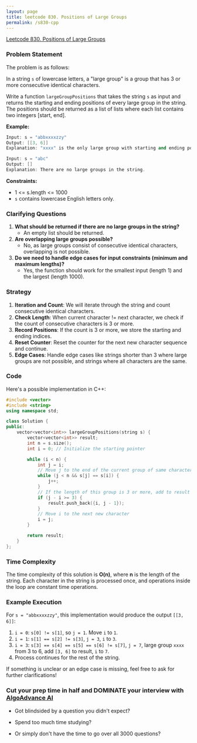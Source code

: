 ```yaml
---
layout: page
title: leetcode 830. Positions of Large Groups
permalink: /s830-cpp
---
```

[Leetcode 830. Positions of Large Groups](https://algoadvance.github.io/algoadvance/l830)
### Problem Statement
The problem is as follows:

In a string `s` of lowercase letters, a "large group" is a group that has 3 or more consecutive identical characters.

Write a function `largeGroupPositions` that takes the string `s` as input and returns the starting and ending positions of every large group in the string. The positions should be returned as a list of lists where each list contains two integers [start, end].

**Example:**
```cpp
Input: s = "abbxxxxzzy"
Output: [[3, 6]]
Explanation: "xxxx" is the only large group with starting and ending positions [3, 6].

Input: s = "abc"
Output: []
Explanation: There are no large groups in the string.
```

**Constraints:**
- 1 <= s.length <= 1000
- `s` contains lowercase English letters only.

### Clarifying Questions
1. **What should be returned if there are no large groups in the string?**
   - An empty list should be returned.
2. **Are overlapping large groups possible?**
   - No, as large groups consist of consecutive identical characters, overlapping is not possible.
3. **Do we need to handle edge cases for input constraints (minimum and maximum lengths)?**
   - Yes, the function should work for the smallest input (length 1) and the largest (length 1000).

### Strategy
1. **Iteration and Count**: We will iterate through the string and count consecutive identical characters.
2. **Check Length**: When current character != next character, we check if the count of consecutive characters is 3 or more.
3. **Record Positions**: If the count is 3 or more, we store the starting and ending indices.
4. **Reset Counter**: Reset the counter for the next new character sequence and continue.
5. **Edge Cases**: Handle edge cases like strings shorter than 3 where large groups are not possible, and strings where all characters are the same.

### Code
Here's a possible implementation in C++:

```cpp
#include <vector>
#include <string>
using namespace std;

class Solution {
public:
    vector<vector<int>> largeGroupPositions(string s) {
        vector<vector<int>> result;
        int n = s.size();
        int i = 0; // Initialize the starting pointer

        while (i < n) {
            int j = i;
            // Move j to the end of the current group of same characters
            while (j < n && s[j] == s[i]) {
                j++;
            }
            // If the length of this group is 3 or more, add to result
            if (j - i >= 3) {
                result.push_back({i, j - 1});
            }
            // Move i to the next new character
            i = j;
        }

        return result;
    }
};
```

### Time Complexity
The time complexity of this solution is **O(n)**, where **n** is the length of the string. Each character in the string is processed once, and operations inside the loop are constant time operations.

### Example Execution
For `s = "abbxxxxzzy"`, this implementation would produce the output `[[3, 6]]`:
1. `i = 0`: `s[0] != s[1]`, so `j = 1`. Move `i` to `1`.
2. `i = 1`: `s[1] == s[2] != s[3]`, `j = 3`, `i` to `3`.
3. `i = 3`: `s[3] == s[4] == s[5] == s[6] != s[7]`, `j = 7`, large group `xxxx` from 3 to 6, add `[3, 6]` to result, `i` to `7`.
4. Process continues for the rest of the string.

If something is unclear or an edge case is missing, feel free to ask for further clarifications!


### Cut your prep time in half and DOMINATE your interview with [AlgoAdvance AI](https://algoAdvance.com)

- Got blindsided by a question you didn't expect?

- Spend too much time studying?

- Or simply don't have the time to go over all 3000 questions?


